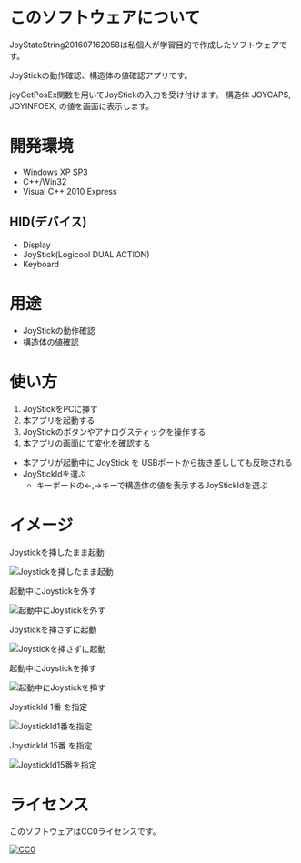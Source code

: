 # このソフトウェアについて #

JoyStateString201607162058は私個人が学習目的で作成したソフトウェアです。

JoyStickの動作確認、構造体の値確認アプリです。

joyGetPosEx関数を用いてJoyStickの入力を受け付けます。
構造体 JOYCAPS, JOYINFOEX, の値を画面に表示します。

# 開発環境 #

* Windows XP SP3
* C++/Win32
* Visual C++ 2010 Express

## HID(デバイス) ##

* Display
* JoyStick(Logicool DUAL ACTION)
* Keyboard

# 用途 #

* JoyStickの動作確認
* 構造体の値確認

# 使い方 #

1. JoyStickをPCに挿す
1. 本アプリを起動する
1. JoyStickのボタンやアナログスティックを操作する
1. 本アプリの画面にて変化を確認する

* 本アプリが起動中に JoyStick を USBポートから抜き差ししても反映される
* JoyStickIdを選ぶ
    * キーボードの←,→キーで構造体の値を表示するJoyStickIdを選ぶ

# イメージ #

Joystickを挿したまま起動

![Joystickを挿したまま起動](http://cdn-ak.f.st-hatena.com/images/fotolife/y/ytyaru/20160716/20160716223845.png)

起動中にJoystickを外す

![起動中にJoystickを外す](http://cdn-ak.f.st-hatena.com/images/fotolife/y/ytyaru/20160716/20160716224120.png)

Joystickを挿さずに起動

![Joystickを挿さずに起動](http://cdn-ak.f.st-hatena.com/images/fotolife/y/ytyaru/20160716/20160716224244.png)

起動中にJoystickを挿す

![起動中にJoystickを挿す](http://cdn-ak.f.st-hatena.com/images/fotolife/y/ytyaru/20160716/20160716224308.png)

JoystickId 1番 を指定

![JoystickId1番を指定](http://cdn-ak.f.st-hatena.com/images/fotolife/y/ytyaru/20160716/20160716224332.png)

JoystickId 15番 を指定

![JoystickId15番を指定](http://cdn-ak.f.st-hatena.com/images/fotolife/y/ytyaru/20160716/20160716224415.png)

# ライセンス #

このソフトウェアはCC0ライセンスです。

[![CC0](http://i.creativecommons.org/p/zero/1.0/88x31.png "CC0")](http://creativecommons.org/publicdomain/zero/1.0/deed.ja)
